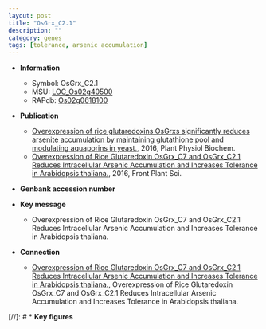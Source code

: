 ```yaml
---
layout: post
title: "OsGrx_C2.1"
description: ""
category: genes
tags: [tolerance, arsenic accumulation]
---
```


* **Information**  
    + Symbol: OsGrx_C2.1  
    + MSU: [LOC_Os02g40500](http://rice.plantbiology.msu.edu/cgi-bin/ORF_infopage.cgi?orf=LOC_Os02g40500)  
    + RAPdb: [Os02g0618100](http://rapdb.dna.affrc.go.jp/viewer/gbrowse_details/irgsp1?name=Os02g0618100)  

* **Publication**  
    + [Overexpression of rice glutaredoxins OsGrxs significantly reduces arsenite accumulation by maintaining glutathione pool and modulating aquaporins in yeast.](http://www.ncbi.nlm.nih.gov/pubmed?term=Overexpression+of+rice+glutaredoxins+OsGrxs+significantly+reduces+arsenite+accumulation+by+maintaining+glutathione+pool+and+modulating+aquaporins+in+yeast.%5BTitle%5D), 2016, Plant Physiol Biochem.
    + [Overexpression of Rice Glutaredoxin OsGrx_C7 and OsGrx_C2.1 Reduces Intracellular Arsenic Accumulation and Increases Tolerance in Arabidopsis thaliana.](http://www.ncbi.nlm.nih.gov/pubmed?term=Overexpression+of+Rice+Glutaredoxin+OsGrx_C7+and+OsGrx_C2.1+Reduces+Intracellular+Arsenic+Accumulation+and+Increases+Tolerance+in+Arabidopsis+thaliana.%5BTitle%5D), 2016, Front Plant Sci.

* **Genbank accession number**  

* **Key message**  
    + Overexpression of Rice Glutaredoxin OsGrx_C7 and OsGrx_C2.1 Reduces Intracellular Arsenic Accumulation and Increases Tolerance in Arabidopsis thaliana.

* **Connection**  
    + [Overexpression of Rice Glutaredoxin OsGrx_C7 and OsGrx_C2.1 Reduces Intracellular Arsenic Accumulation and Increases Tolerance in Arabidopsis thaliana.](http://www.ncbi.nlm.nih.gov/pubmed?term=Overexpression+of+Rice+Glutaredoxin+OsGrx_C7+and+OsGrx_C2.1+Reduces+Intracellular+Arsenic+Accumulation+and+Increases+Tolerance+in+Arabidopsis+thaliana.%5BTitle%5D), Overexpression of Rice Glutaredoxin OsGrx_C7 and OsGrx_C2.1 Reduces Intracellular Arsenic Accumulation and Increases Tolerance in Arabidopsis thaliana.

[//]: # * **Key figures**  


